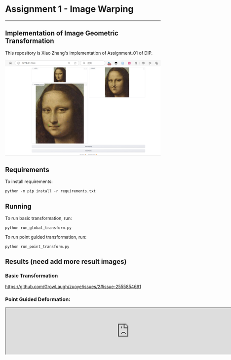 # Assignment 1 - Image Warping

---
## Implementation of Image Geometric Transformation

This repository is Xiao Zhang's implementation of Assignment_01 of DIP. 

<img src="images/0.png" alt="alt text" width="800">

## Requirements

To install requirements:

```setup
python -m pip install -r requirements.txt
```


## Running

To run basic transformation, run:

```basic
python run_global_transform.py
```

To run point guided transformation, run:

```point
python run_point_transform.py
```

## Results (need add more result images)
### Basic Transformation

https://github.com/GrowLaugh/zuoye/issues/2#issue-2555854691
  
### Point Guided Deformation:

<iframe src="https://github.com/GrowLaugh/zuoye/issues/1#issue-2555831388)" alt="alt text" width="800">
<iframe src="images/cxk.pt.mp4" alt="alt text" width="800">
<iframe src="images/mnls.pt.mp4" alt="alt text" width="800">


## Acknowledgement

>📋 Thanks for the algorithms proposed by [Image Deformation Using Moving Least Squares](https://people.engr.tamu.edu/schaefer/research/mls.pdf).

